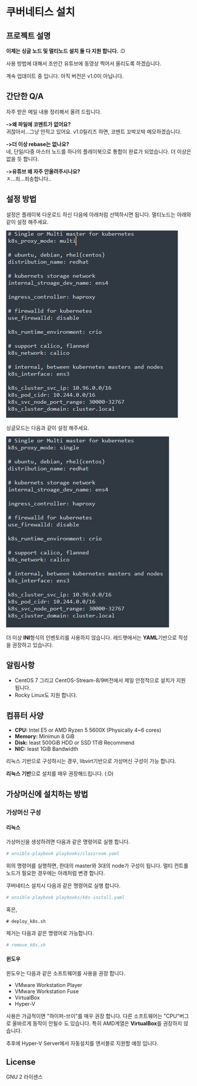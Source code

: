 # 쿠버네티스 설치


## 프로젝트 설명

__이제는 싱글 노드 및 멀티노드 설치 둘 다 지원 합니다.__ :D

사용 방법에 대해서 조만간 유튜브에 동영상 찍어서 올리도록 하겠습니다.

계속 업데이트 중 입니다. 아직 버전은 v1.0이 아닙니다.

## 간단한 Q/A

자주 받은 메일 내용 정리해서 올려 드립니다.

__->왜 파일에 코멘트가 없어요?__  
귀찮아서...그냥 안적고 있어요. v1.0릴리즈 하면, 코멘트 꼬박꼬박 메모하겠습니다.  

__->더 이상 rebase는 없나요?__  
네, 단일/다중 마스터 노드를 하나의 플레이북으로 통합이 완료가 되었습니다. 더 이상은 없을 듯 합니다.  

__->유튜브 왜 자주 안올려주시나요?__  
ㅈ...죄...죄송합니다..  

## 설정 방법

설정은 플레이북 다운로드 하신 다음에 아래처럼 선택하시면 됩니다. 
멀티노드는 아래와 같이 설정 해주세요.

![설정파일](images/kubernetes-config-multi.jpg "기본 멀티노드 설정")


싱글모드는 다음과 같이 설정 해주세요.

![설정파일](images/kubernetes-config-single.jpg "기본 싱글노드 설정")

더 이상 **INI**형식의 인벤토리를 사용하지 않습니다. 레드햇에서는 **YAML**기반으로 작성을 권장하고 있습니다.

## 알림사항

- CentOS 7 그리고 CentOS-Stream-8/9버전에서 제일 안정적으로 설치가 지원 됩니다.
- Rocky Linux도 지원 합니다.
  
## 컴퓨터 사양

* **CPU:** Intel E5 or AMD Ryzen 5 5600X (Physically 4~6 cores)
* **Memory:** Minimun 8 GiB
* **Disk:** least 500GiB HDD or SSD 1TiB Recommend
* **NIC:** least 1GiB Bandwidth

리눅스 기반으로 구성하시는 경우, libvirt기반으로 가상머신 구성이 가능 합니다. 

**리눅스 기반**으로 설치를 매우 권장해드립니다. (:D)

## 가상머신에 설치하는 방법

### 가상머신 구성

#### 리눅스

가상머신을 생성하려면 다음과 같은 명령어로 실행 합니다.

```bash
# ansible-playbook playbooks/classroom.yaml
```

위의 명령어를 실행하면, 한대의 master와 3대의 node가 구성이 됩니다. 멀티 컨트롤노드가 필요한 경우에는 아래처럼 변경 합니다.

쿠버네티스 설치시 다음과 같은 명령어로 실행 합니다.

```bash
# ansible-playbook playbooks/k8s-install.yaml
```

혹은,

```
# deploy_k8s.sh
```

제거는 다음과 같은 명령어로 가능합니다.

```bash
# remove_k8s.sh
```

#### 윈도우

윈도우는 다음과 같은 소프트웨어를 사용을 권장 합니다.

- VMware Workstation Player
- VMware Workstation Fuse
- VirtualBox
- Hyper-V

사용은 가급적이면 "하이퍼-브이"를 매우 권장 합니다. 다른 소프트웨어는 "CPU"버그로 올바르게 동작이 안될수 도 있습니다. 특히 AMD계열은 **VirtualBox**를 권장하지 않습니다.

추후에 Hyper-V Server에서 자동설치를 앤서블로 지원할 예정 입니다.

## License
GNU 2 라이센스